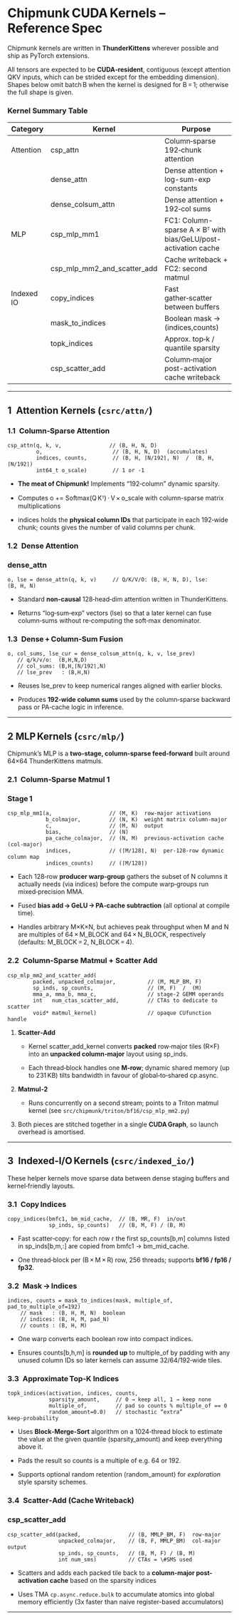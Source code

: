 # **Chipmunk CUDA Kernels – Reference Spec**

Chipmunk kernels are written in **ThunderKittens** wherever possible and ship as PyTorch extensions.

All tensors are expected to be **CUDA‑resident**, contiguous (except attention QKV inputs, which can be strided except for the embedding dimension). Shapes below omit batch B when the kernel is designed for B = 1; otherwise the full shape is given.


### **Kernel Summary Table**

| Category | Kernel | Purpose |
| ----- | ----- | ----- |
| Attention | csp_attn | Column‑sparse 192‑chunk attention |
|  | dense_attn | Dense attention \+ log-sum-exp constants |
|  | dense_colsum_attn | Dense attention \+ 192‑col sums |
| MLP | csp_mlp_mm1 | FC1: Column-sparse A × Bᵀ with bias/GeLU/post-activation cache |
| | csp_mlp_mm2_and_scatter_add | Cache writeback \+ FC2: second matmul |
| Indexed IO | copy_indices | Fast gather‑scatter between buffers |
|  | mask_to_indices | Boolean mask → (indices,counts) |
|  | topk_indices | Approx. top‑k / quantile sparsity |
|  | csp_scatter_add | Column‑major post-activation cache writeback |

---

## 1 Attention Kernels (`csrc/attn/`)

### 1.1 Column‑Sparse Attention

```
csp_attn(q, k, v,               // (B, H, N, D)  
         o,                      // (B, H, N, D)  (accumulates)  
         indices, counts,        // (B, H, ⌈N/192⌉, N)  /  (B, H, ⌈N/192⌉)  
         int64_t o_scale)        // 1 or ‑1
```
* **The meat of Chipmunk!** Implements “192‑column” dynamic sparsity.

* Computes o \+= Softmax(Q Kᵀ) ⋅ V × o_scale with column-sparse matrix multiplications

* indices holds the **physical column IDs** that participate in each 192‑wide chunk; counts gives the number of valid columns per chunk.



### **1.2 Dense Attention** 

### **dense_attn**
```
o, lse = dense_attn(q, k, v)     // Q/K/V/O: (B, H, N, D), lse: (B, H, N)
```

* Standard **non‑causal** 128‑head‑dim attention written in ThunderKittens.

* Returns “log‑sum‑exp” vectors (lse) so that a later kernel can fuse column‑sums without re‑computing the soft‑max denominator.


### 1.3 Dense + Column‑Sum Fusion

```
o, col_sums, lse_cur = dense_colsum_attn(q, k, v, lse_prev)  
   // q/k/v/o:  (B,H,N,D)  
   // col_sums: (B,H,⌈N/192⌉,N)  
   // lse_prev   : (B,H,N)
```

* Reuses lse_prev to keep numerical ranges aligned with earlier blocks.

* Produces **192‑wide column sums** used by the column‑sparse backward pass or PA‑cache logic in inference.

---

## 2 MLP Kernels (`csrc/mlp/`)

Chipmunk’s MLP is a **two‑stage, column‑sparse feed‑forward** built around 64×64 ThunderKittens matmuls.

### **2.1 Column‑Sparse Matmul 1** 

### **Stage 1**

```
csp_mlp_mm1(a,                  // (M, K)  row‑major activations  
            b_colmajor,         // (N, K)  weight matrix column‑major  
            c,                  // (M, N)  output  
            bias,               // (N)  
            pa_cache_colmajor,  // (N, M)  previous‑activation cache (col‑major)  
            indices,            // (⌈M/128⌉, N)  per‑128‑row dynamic column map  
            indices_counts)     // (⌈M/128⌉)
```

* Each 128‑row **producer warp‑group** gathers the subset of N columns it actually needs (via indices) before the compute warp‑groups run mixed‑precision MMA.

* Fused **bias add → GeLU → PA‑cache subtraction** (all optional at compile time).

* Handles arbitrary M×K×N, but achieves peak throughput when M and N are multiples of 64 × M_BLOCK and 64 × N_BLOCK, respectively (defaults: M_BLOCK = 2, N_BLOCK = 4).

### 2.2 Column‑Sparse Matmul + Scatter Add

```
csp_mlp_mm2_and_scatter_add(  
        packed, unpacked_colmajor,          // (M, MLP_BM, F)  
        sp_inds, sp_counts,                 // (M, F)  /  (M)  
        mma_a, mma_b, mma_c,                // stage‑2 GEMM operands  
        int   num_ctas_scatter_add,         // CTAs to dedicate to scatter  
        void* matmul_kernel)                // opaque CUfunction handle
```
1. **Scatter‑Add**

   * Kernel scatter_add_kernel converts **packed** row‑major tiles (R×F) into an **unpacked column‑major** layout using sp_inds.

   * Each thread‑block handles one **M‑row**; dynamic shared memory (up to 231 KB) tilts bandwidth in favour of global‑to‑shared cp.async.

2. **Matmul‑2**

   * Runs concurrently on a second stream; points to a Triton matmul kernel (see `src/chipmunk/triton/bf16/csp_mlp_mm2.py`)

3. Both pieces are stitched together in a single **CUDA Graph**, so launch overhead is amortised.

---

## 3 Indexed‑I/O Kernels (`csrc/indexed_io/`)

These helper kernels move sparse data between dense staging buffers and kernel‑friendly layouts.

### **3.1 Copy Indices** 

```
copy_indices(bmfc1, bm_mid_cache,  // (B, MR, F)  in/out  
             sp_inds, sp_counts)   // (B, M, F) / (B, M)
```

* Fast scatter‑copy: for each row r the first sp_counts\[b,m\] columns listed in sp_inds\[b,m,:\] are copied from bmfc1 → bm_mid_cache.

* One thread‑block per (B × M × R) row, 256 threads; supports **bf16 / fp16 / fp32**.

### **3.2 Mask → Indices** 

```
indices, counts = mask_to_indices(mask, multiple_of, pad_to_multiple_of=192)  
    // mask   : (B, H, M, N)  boolean  
    // indices: (B, H, M, pad_N)  
    // counts : (B, H, M)
```
* One warp converts each boolean row into compact indices.

* Ensures counts\[b,h,m\] is **rounded up** to multiple_of by padding with any unused column IDs so later kernels can assume 32/64/192‑wide tiles.


### **3.3 Approximate Top‑K Indices** 


```
topk_indices(activation, indices, counts,  
             sparsity_amount,     // 0 → keep all, 1 → keep none  
             multiple_of,         // pad so counts % multiple_of == 0  
             random_amount=0.0)   // stochastic “extra” keep‑probability
```

* Uses **Block‑Merge‑Sort** algorithm on a 1024‑thread block to estimate the value at the given quantile (sparsity_amount) and keep everything above it.

* Pads the result so counts is a multiple of e.g. 64 or 192\.

* Supports optional random retention (random_amount) for *exploration* style sparsity schemes.

### **3.4 Scatter‑Add (Cache Writeback)** 

### **csp_scatter_add**

```
csp_scatter_add(packed,               // (B, MMLP_BM, F)  row‑major  
                unpacked_colmajor,    // (B, F, MMLP_BM)  col‑major output  
                sp_inds, sp_counts,   // (B, M, F) / (B, M)  
                int num_sms)          // CTAs = \#SMS used
```
* Scatters and adds each packed tile back to a **column‑major post-activation cache** based on the sparsity indices

* Uses TMA `cp.async.reduce.bulk` to accumulate atomics into global memory efficiently (3x faster than naive register-based accumulators)


---
